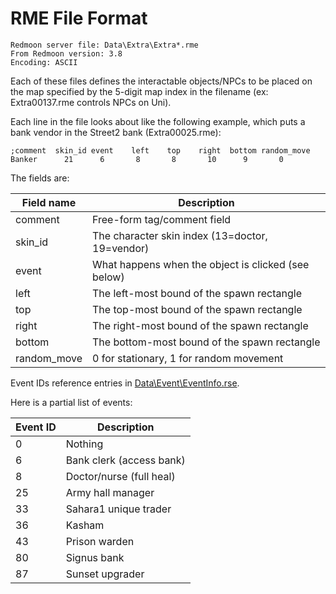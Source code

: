 RME File Format
===============

```
Redmoon server file: Data\Extra\Extra*.rme
From Redmoon version: 3.8
Encoding: ASCII
```

Each of these files defines the interactable objects/NPCs to be placed on the
map specified by the 5-digit map index in the filename (ex: Extra00137.rme
controls NPCs on Uni).

Each line in the file looks about like the following example, which puts a bank
vendor in the Street2 bank (Extra00025.rme):

```
;comment  skin_id event    left    top    right  bottom random_move
Banker      21      6       8       8       10      9       0
```

The fields are:

| Field name      | Description                                         |
|-----------------|-----------------------------------------------------|
| comment         | Free-form tag/comment field                         |
| skin_id         | The character skin index (13=doctor, 19=vendor)     |
| event           | What happens when the object is clicked (see below) |
| left            | The left-most bound of the spawn rectangle          |
| top             | The top-most bound of the spawn rectangle           |
| right           | The right-most bound of the spawn rectangle         |
| bottom          | The bottom-most bound of the spawn rectangle        |
| random_move     | 0 for stationary, 1 for random movement             |

Event IDs reference entries in [Data\Event\EventInfo.rse](/docs/EventInfo.md).

Here is a partial list of events:

| Event ID | Description              |
|----------|--------------------------|
| 0        | Nothing                  |
| 6        | Bank clerk (access bank) |
| 8        | Doctor/nurse (full heal) |
| 25       | Army hall manager        |
| 33       | Sahara1 unique trader    |
| 36       | Kasham                   |
| 43       | Prison warden            |
| 80       | Signus bank              |
| 87       | Sunset upgrader          |
